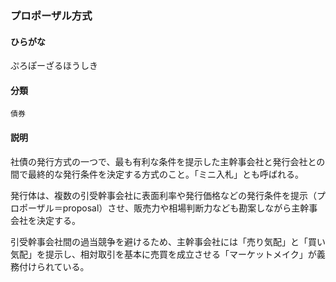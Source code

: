 <div style="display:none;">

## [あ行](securities-terms?id=あ行)
## [か行](securities-terms?id=か行)
## [さ行](securities-terms?id=さ行)
## [た行](securities-terms?id=た行)
## [な行](securities-terms?id=な行)
## [は行](securities-terms?id=は行)

</div>

### プロポーザル方式

#### ひらがな

ぷろぽーざるほうしき

#### 分類

`債券`

#### 説明

社債の発行方式の一つで、最も有利な条件を提示した主幹事会社と発行会社との間で最終的な発行条件を決定する方式のこと。「ミニ入札」とも呼ばれる。
 
発行体は、複数の引受幹事会社に表面利率や発行価格などの発行条件を提示（プロポーザル＝proposal）させ、販売力や相場判断力なども勘案しながら主幹事会社を決定する。
 
引受幹事会社間の過当競争を避けるため、主幹事会社には「売り気配」と「買い気配」を提示し、相対取引を基本に売買を成立させる「マーケットメイク」が義務付けられている。

<div style="display:none;">

## [ま行](securities-terms?id=ま行)
## [や行](securities-terms?id=や行)
## [ら行](securities-terms?id=ら行)
## [わ行](securities-terms?id=わ行)
## [英数字・記号](securities-terms?id=英数字・記号)

</div>

